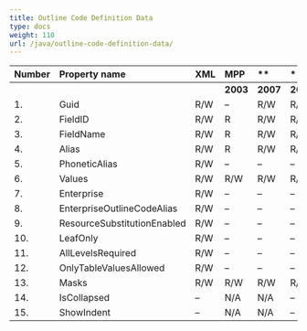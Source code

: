 ```yaml
---
title: Outline Code Definition Data
type: docs
weight: 110
url: /java/outline-code-definition-data/
---
```


|**Number** |**Property name** |**XML** |**MPP** |** |** |**  |** |** |**Comments** |
| :- | :- | :- | :- | :- | :- | :- | :- | :- | :- |
| | | |**2003** |**2007** |**2010** |**2013** |**2016** |**2019** | |
|1. |Guid |R/W |– |R/W |R/W | | |
|2. |FieldID |R/W |R |R/W |R/W | | |
|3. |FieldName |R/W |R |R/W |R/W | | |
|4. |Alias |R/W |R |R/W |R/W | | |
|5. |PhoneticAlias |R/W |– |– |– | | |
|6. |Values |R/W |R/W |R/W |R/W | | |
|7. |Enterprise |R/W |– |– |– | | |
|8. |EnterpriseOutlineCodeAlias |R/W |– |– |– | | |
|9. |ResourceSubstitutionEnabled |R/W |– |– |– | | |
|10. |LeafOnly |R/W |– |– |– | | |
|11. |AllLevelsRequired |R/W |– |– |– | | |
|12. |OnlyTableValuesAllowed |R/W |– |– |– | | |
|13. |Masks |R/W |R/W |R/W |R/W | | |
|14. |IsCollapsed |– |N/A |N/A |– | | |
|15. |ShowIndent |– |N/A |N/A |– | | |

